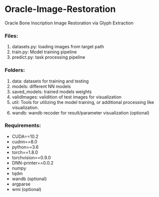 # Oracle-Image-Restoration
Oracle Bone Inscription Image Restoration via Glyph Extraction


### Files:
1. datasets.py: loading images from target path
2. train.py: Model training pipeline
3. predict.py: task processing pipeline

### Folders:
1. data: datasets for training and testing
2. models: different NN models
3. saved_models: trained models weights
4. validImages: validition of test images for visualization
5. util: Tools for utilizing the model training, or additional processing like visualization.
6. wandb: wandb recoder for result/parameter visualization (optional)


### Requirements:
+ CUDA==10.2
+ cudnn==8.0
+ python==3.6
+ torch==1.8.0
+ torchvision==0.9.0
+ DNN-printer==0.0.2
+ numpy
+ tqdm
+ wandb (optional)
+ argparse
+ wmi (optional)
